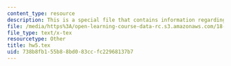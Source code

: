 ```yaml
---
content_type: resource
description: This is a special file that contains information regarding homework 5.
file: /media/https%3A/open-learning-course-data-rc.s3.amazonaws.com/18-310-principles-of-discrete-applied-mathematics-fall-2013/738b8fb155b88bd083ccfc22968137b7_hw5.tex
file_type: text/x-tex
resourcetype: Other
title: hw5.tex
uid: 738b8fb1-55b8-8bd0-83cc-fc22968137b7
---
```

